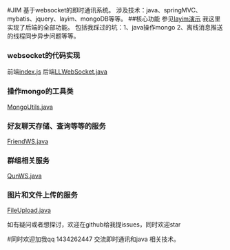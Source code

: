#JIM
基于websocket的即时通讯系统。
涉及技术：java、springMVC、mybatis、jquery、layim、mongoDB等等。
##核心功能
参见[layim演示](http://layim.layui.com/demo.html)
我这里实现了后端的全部功能。
包括我踩过的坑：1、java操作mongo 2、离线消息推送的线程同步异步问题等等。

### websocket的代码实现
前端[index.js](https://github.com/jkxqj/webChat/blob/master/index.js)
后端[LLWebSocket.java](https://github.com/jkxqj/webChat/blob/master/LLWebSocket.java)

### 操作mongo的工具类
[MongoUtils.java](https://github.com/jkxqj/webChat/blob/master/MongoUtils.java)

### 好友聊天存储、查询等等的服务
[FriendWS.java](https://github.com/jkxqj/webChat/blob/master/FriendWS.java)

### 群组相关服务
[QunWS.java](https://github.com/jkxqj/webChat/blob/master/QunWS.java)

### 图片和文件上传的服务
[FileUpload.java](https://github.com/jkxqj/webChat/blob/master/FileUpload.java)

如有疑问或者想探讨，欢迎在github给我提issues，同时欢迎star
 

 
#同时欢迎加我qq 1434262447 交流即时通讯和java 相关技术。
